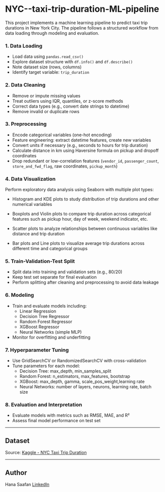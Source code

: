 # NYC--taxi-trip-duration-ML-pipeline

This project implements a machine learning pipeline to predict taxi trip durations in New York City. The pipeline follows a structured workflow from data loading through modeling and evaluation.

### 1. Data Loading
- Load data using `pandas.read_csv()`
- Explore dataset structure with `df.info()` and `df.describe()`
- Note dataset size (rows, columns)
- Identify target variable: `trip_duration`

### 2. Data Cleaning
- Remove or impute missing values
- Treat outliers using IQR, quantiles, or z-score methods
- Correct data types (e.g., convert date strings to datetime)
- Remove invalid or duplicate rows

### 3. Preprocessing
- Encode categorical variables (one-hot encoding)
- Feature engineering: extract datetime features, create new variables
- Convert units if necessary (e.g., seconds to hours for trip duration)
- Calculate distance in km using Haversine formula on pickup and dropoff coordinates
- Drop redundant or low-correlation features (`vendor_id`, `passenger_count`, `store_and_fwd_flag`, raw coordinates, `pickup_month`)

###  4. Data Visualization
Perform exploratory data analysis using Seaborn with multiple plot types:

- Histogram and KDE plots to study distribution of trip durations and other numerical variables

- Boxplots and Violin plots to compare trip duration across categorical features such as pickup hour, day of week, weekend indicator, etc.

- Scatter plots to analyze relationships between continuous variables like distance and trip duration

- Bar plots and Line plots to visualize average trip durations across different time and categorical groups

### 5. Train-Validation-Test Split
- Split data into training and validation sets (e.g., 80/20)
- Keep test set separate for final evaluation
- Perform splitting after cleaning and preprocessing to avoid data leakage


### 6. Modeling
- Train and evaluate models including:
  - Linear Regression
  - Decision Tree Regressor
  - Random Forest Regressor
  - XGBoost Regressor
  - Neural Networks (simple MLP)
- Monitor for overfitting and underfitting

### 7. Hyperparameter Tuning
- Use GridSearchCV or RandomizedSearchCV with cross-validation 
- Tune parameters for each model:
  - Decision Tree: max_depth, min_samples_split
  - Random Forest: n_estimators, max_features, bootstrap
  - XGBoost: max_depth, gamma, scale_pos_weight,learning rate
  - Neural Networks: number of layers, neurons, learning rate, batch size

### 8. Evaluation and Interpretation
- Evaluate models with metrics such as RMSE, MAE, and R²
- Assess final model performance on test set


---

## Dataset
Source: [Kaggle - NYC Taxi Trip Duration](https://www.kaggle.com/c/nyc-taxi-trip-duration)

---

## Author
Hana Saafan 
[LinkedIn](https://www.linkedin.com/in/hana-saafan-269182218/)







